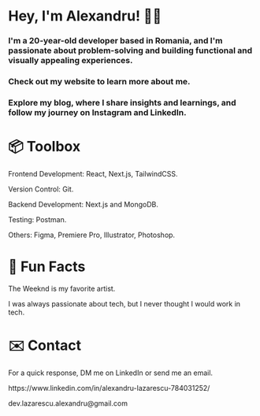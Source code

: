 <h1>
  Hey, I'm Alexandru! 👋🏻
</h1>
<h3>
  I'm a 20-year-old developer based in Romania, and I'm passionate about problem-solving and building functional and visually appealing experiences.
</h3>

<h3>
  Check out my website to learn more about me.
</h3>
<h3>
  Explore my blog, where I share insights and learnings, and follow my journey on Instagram and LinkedIn.
</h3>

<h1>
  📦 Toolbox
</h1>
<p>
  Frontend Development: React, Next.js, TailwindCSS. 
</p>
<p>
  Version Control: Git.
</p>
<p>
  Backend Development: Next.js and MongoDB.
</p>
<p>
  Testing: Postman.
</p>
<p>
  Others: Figma, Premiere Pro, Illustrator, Photoshop.

</p>
<h1>
  💾 Fun Facts
</h1>
<p>
The Weeknd is my favorite artist.
</p>
<p>
I was always passionate about tech, but I never thought I would work in tech.
</p>


<h1>
  ✉️ Contact
</h1>
<p>
  For a quick response, DM me on LinkedIn or send me an email. 
</p>
<p>
https://www.linkedin.com/in/alexandru-lazarescu-784031252/
</p>
<p>
dev.lazarescu.alexandru@gmail.com
</p>

